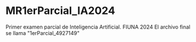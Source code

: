 # MR1erParcial_IA2024
Primer examen parcial de Inteligencia Artificial. FIUNA 2024
El archivo final se llama "1erParcial_4927149"
